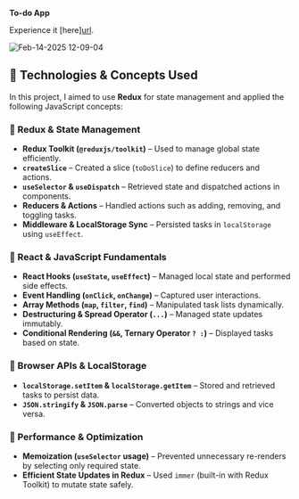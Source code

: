 **To-do App**

Experience it [here][url](https://ogtodos-app.netlify.app/).

![Feb-14-2025 12-09-04](https://github.com/user-attachments/assets/ceb1765c-823c-4055-8583-8550a30af27d)

## **📌 Technologies & Concepts Used**  

In this project, I aimed to use **Redux** for state management and applied the following JavaScript concepts:  

### **🔹 Redux & State Management**  
- **Redux Toolkit (`@reduxjs/toolkit`)** – Used to manage global state efficiently.  
- **`createSlice`** – Created a slice (`toDoSlice`) to define reducers and actions.  
- **`useSelector` & `useDispatch`** – Retrieved state and dispatched actions in components.  
- **Reducers & Actions** – Handled actions such as adding, removing, and toggling tasks.  
- **Middleware & LocalStorage Sync** – Persisted tasks in `localStorage` using `useEffect`.  

### **🔹 React & JavaScript Fundamentals**  
- **React Hooks (`useState`, `useEffect`)** – Managed local state and performed side effects.  
- **Event Handling (`onClick`, `onChange`)** – Captured user interactions.  
- **Array Methods (`map`, `filter`, `find`)** – Manipulated task lists dynamically.  
- **Destructuring & Spread Operator (`...`)** – Managed state updates immutably.  
- **Conditional Rendering (`&&`, Ternary Operator `? :`)** – Displayed tasks based on state.  

### **🔹 Browser APIs & LocalStorage**  
- **`localStorage.setItem` & `localStorage.getItem`** – Stored and retrieved tasks to persist data.  
- **`JSON.stringify` & `JSON.parse`** – Converted objects to strings and vice versa.  

### **🔹 Performance & Optimization**  
- **Memoization (`useSelector` usage)** – Prevented unnecessary re-renders by selecting only required state.  
- **Efficient State Updates in Redux** – Used `immer` (built-in with Redux Toolkit) to mutate state safely.  
